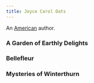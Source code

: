 ```yaml
---
title: Joyce Carol Oats
---
```


An [American](../index.html) author.

### A Garden of Earthly Delights

### Bellefleur

### Mysteries of Winterthurn
